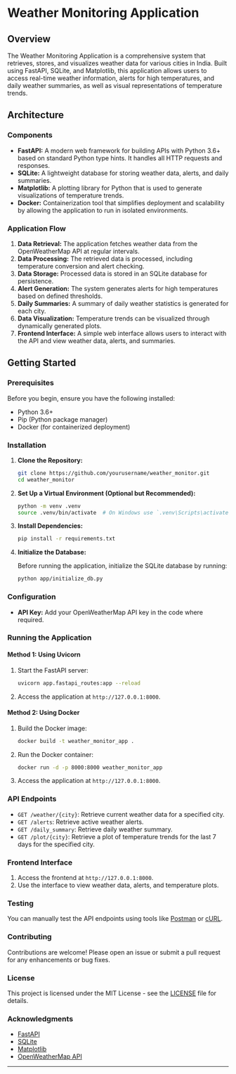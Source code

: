

# Weather Monitoring Application

## Overview

The Weather Monitoring Application is a comprehensive system that retrieves, stores, and visualizes weather data for various cities in India. Built using FastAPI, SQLite, and Matplotlib, this application allows users to access real-time weather information, alerts for high temperatures, and daily weather summaries, as well as visual representations of temperature trends.

## Architecture

### Components

- **FastAPI:** A modern web framework for building APIs with Python 3.6+ based on standard Python type hints. It handles all HTTP requests and responses.
- **SQLite:** A lightweight database for storing weather data, alerts, and daily summaries. 
- **Matplotlib:** A plotting library for Python that is used to generate visualizations of temperature trends.
- **Docker:** Containerization tool that simplifies deployment and scalability by allowing the application to run in isolated environments.

### Application Flow

1. **Data Retrieval:** The application fetches weather data from the OpenWeatherMap API at regular intervals.
2. **Data Processing:** The retrieved data is processed, including temperature conversion and alert checking.
3. **Data Storage:** Processed data is stored in an SQLite database for persistence.
4. **Alert Generation:** The system generates alerts for high temperatures based on defined thresholds.
5. **Daily Summaries:** A summary of daily weather statistics is generated for each city.
6. **Data Visualization:** Temperature trends can be visualized through dynamically generated plots.
7. **Frontend Interface:** A simple web interface allows users to interact with the API and view weather data, alerts, and summaries.

## Getting Started

### Prerequisites

Before you begin, ensure you have the following installed:

- Python 3.6+
- Pip (Python package manager)
- Docker (for containerized deployment)

### Installation

1. **Clone the Repository:**

   ```bash
   git clone https://github.com/yourusername/weather_monitor.git
   cd weather_monitor
   ```

2. **Set Up a Virtual Environment (Optional but Recommended):**

   ```bash
   python -m venv .venv
   source .venv/bin/activate  # On Windows use `.venv\Scripts\activate`
   ```

3. **Install Dependencies:**

   ```bash
   pip install -r requirements.txt
   ```

4. **Initialize the Database:**

   Before running the application, initialize the SQLite database by running:

   ```bash
   python app/initialize_db.py
   ```

### Configuration

- **API Key:** Add your OpenWeatherMap API key in the code where required.

### Running the Application

#### Method 1: Using Uvicorn

1. Start the FastAPI server:

   ```bash
   uvicorn app.fastapi_routes:app --reload
   ```

2. Access the application at `http://127.0.0.1:8000`.

#### Method 2: Using Docker

1. Build the Docker image:

   ```bash
   docker build -t weather_monitor_app .
   ```

2. Run the Docker container:

   ```bash
   docker run -d -p 8000:8000 weather_monitor_app
   ```

3. Access the application at `http://127.0.0.1:8000`.

### API Endpoints

- `GET /weather/{city}`: Retrieve current weather data for a specified city.
- `GET /alerts`: Retrieve active weather alerts.
- `GET /daily_summary`: Retrieve daily weather summary.
- `GET /plot/{city}`: Retrieve a plot of temperature trends for the last 7 days for the specified city.

### Frontend Interface

1. Access the frontend at `http://127.0.0.1:8000`.
2. Use the interface to view weather data, alerts, and temperature plots.

### Testing

You can manually test the API endpoints using tools like [Postman](https://www.postman.com/) or [cURL](https://curl.se/).

### Contributing

Contributions are welcome! Please open an issue or submit a pull request for any enhancements or bug fixes.

### License

This project is licensed under the MIT License - see the [LICENSE](LICENSE) file for details.

### Acknowledgments

- [FastAPI](https://fastapi.tiangolo.com/)
- [SQLite](https://www.sqlite.org/)
- [Matplotlib](https://matplotlib.org/)
- [OpenWeatherMap API](https://openweathermap.org/api)

---
